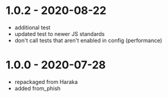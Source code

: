 
# 1.0.2 - 2020-08-22

- additional test
- updated test to newer JS standards
- don't call tests that aren't enabled in config (performance)

# 1.0.0 - 2020-07-28

- repackaged from Haraka
- added from_phish
